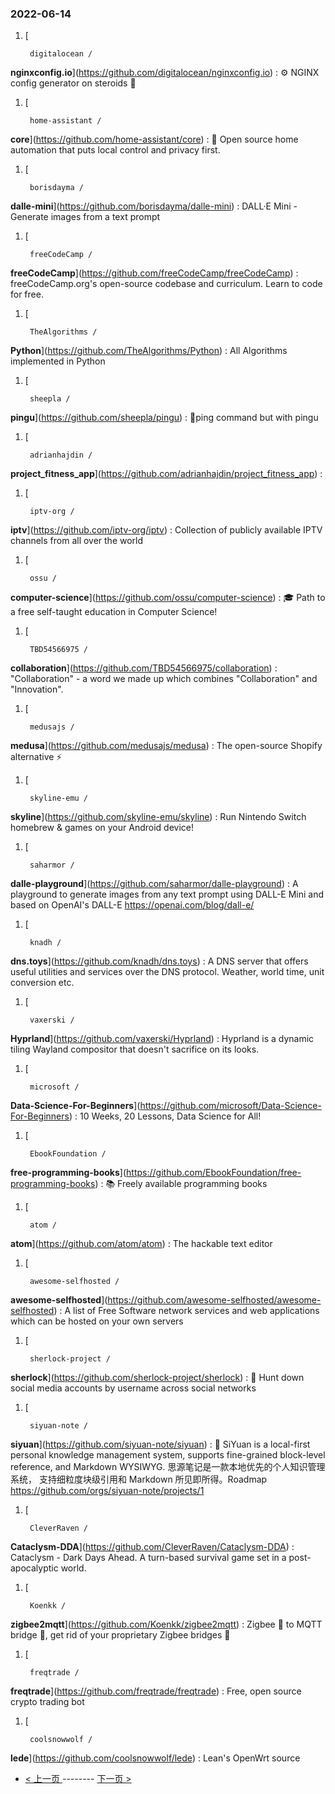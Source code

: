 ### 2022-06-14 
1. [
    

        digitalocean /
**nginxconfig.io**](https://github.com/digitalocean/nginxconfig.io) : ⚙️ NGINX config generator on steroids 💉
1. [
    

        home-assistant /
**core**](https://github.com/home-assistant/core) : 🏡 Open source home automation that puts local control and privacy first.
1. [
    

        borisdayma /
**dalle-mini**](https://github.com/borisdayma/dalle-mini) : DALL·E Mini - Generate images from a text prompt
1. [
    

        freeCodeCamp /
**freeCodeCamp**](https://github.com/freeCodeCamp/freeCodeCamp) : freeCodeCamp.org's open-source codebase and curriculum. Learn to code for free.
1. [
    

        TheAlgorithms /
**Python**](https://github.com/TheAlgorithms/Python) : All Algorithms implemented in Python
1. [
    

        sheepla /
**pingu**](https://github.com/sheepla/pingu) : 🐧ping command but with pingu
1. [
    

        adrianhajdin /
**project_fitness_app**](https://github.com/adrianhajdin/project_fitness_app) : 
1. [
    

        iptv-org /
**iptv**](https://github.com/iptv-org/iptv) : Collection of publicly available IPTV channels from all over the world
1. [
    

        ossu /
**computer-science**](https://github.com/ossu/computer-science) : 🎓 Path to a free self-taught education in Computer Science!
1. [
    

        TBD54566975 /
**collaboration**](https://github.com/TBD54566975/collaboration) : "Collaboration" - a word we made up which combines "Collaboration" and "Innovation".
1. [
    

        medusajs /
**medusa**](https://github.com/medusajs/medusa) : The open-source Shopify alternative ⚡️
1. [
    

        skyline-emu /
**skyline**](https://github.com/skyline-emu/skyline) : Run Nintendo Switch homebrew & games on your Android device!
1. [
    

        saharmor /
**dalle-playground**](https://github.com/saharmor/dalle-playground) : A playground to generate images from any text prompt using DALL-E Mini and based on OpenAI's DALL-E https://openai.com/blog/dall-e/
1. [
    

        knadh /
**dns.toys**](https://github.com/knadh/dns.toys) : A DNS server that offers useful utilities and services over the DNS protocol. Weather, world time, unit conversion etc.
1. [
    

        vaxerski /
**Hyprland**](https://github.com/vaxerski/Hyprland) : Hyprland is a dynamic tiling Wayland compositor that doesn't sacrifice on its looks.
1. [
    

        microsoft /
**Data-Science-For-Beginners**](https://github.com/microsoft/Data-Science-For-Beginners) : 10 Weeks, 20 Lessons, Data Science for All!
1. [
    

        EbookFoundation /
**free-programming-books**](https://github.com/EbookFoundation/free-programming-books) : 📚 Freely available programming books
1. [
    

        atom /
**atom**](https://github.com/atom/atom) : The hackable text editor
1. [
    

        awesome-selfhosted /
**awesome-selfhosted**](https://github.com/awesome-selfhosted/awesome-selfhosted) : A list of Free Software network services and web applications which can be hosted on your own servers
1. [
    

        sherlock-project /
**sherlock**](https://github.com/sherlock-project/sherlock) : 🔎 Hunt down social media accounts by username across social networks
1. [
    

        siyuan-note /
**siyuan**](https://github.com/siyuan-note/siyuan) : 📕 SiYuan is a local-first personal knowledge management system, supports fine-grained block-level reference, and Markdown WYSIWYG. 思源笔记是一款本地优先的个人知识管理系统， 支持细粒度块级引用和 Markdown 所见即所得。Roadmap https://github.com/orgs/siyuan-note/projects/1
1. [
    

        CleverRaven /
**Cataclysm-DDA**](https://github.com/CleverRaven/Cataclysm-DDA) : Cataclysm - Dark Days Ahead. A turn-based survival game set in a post-apocalyptic world.
1. [
    

        Koenkk /
**zigbee2mqtt**](https://github.com/Koenkk/zigbee2mqtt) : Zigbee 🐝 to MQTT bridge 🌉, get rid of your proprietary Zigbee bridges 🔨
1. [
    

        freqtrade /
**freqtrade**](https://github.com/freqtrade/freqtrade) : Free, open source crypto trading bot
1. [
    

        coolsnowwolf /
**lede**](https://github.com/coolsnowwolf/lede) : Lean's OpenWrt source 

- [ < 上一页 ](https://github.com/able8/github-trending-daily-record/blob/master/2022-06-13.md) -------- [ 下一页 > ](https://github.com/able8/github-trending-daily-record/blob/master/2022-06-15.md)